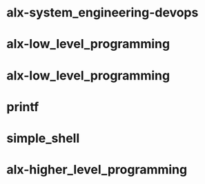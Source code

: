 # alx-system_engineering-devops
# alx-low_level_programming
# alx-low_level_programming
# printf
# simple_shell
# alx-higher_level_programming
